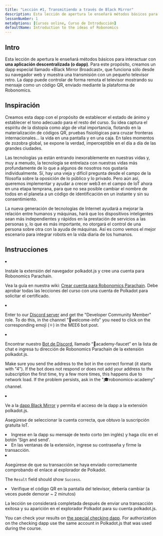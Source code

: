 ```yaml
---
title: "Lección #1, Transmitiendo a través de Black Mirror"
description: Esta lección de apertura le enseñará métodos básicos para interactuar con una aplicación descentralizada (o dapp).
lessonNumber: 1
metaOptions: [Cursos online, Curso de Introducción]
defaultName: Introduction to the ideas of Robonomics
---
```


## Intro

Esta lección de apertura le enseñará métodos básicos para interactuar con **una aplicación descentralizada (o dapp)**. Para este propósito, creamos un dapp especial llamado «Black Mirror Broadcast», que funciona sólo desde su navegador web y muestra una transmisión con un pequeño televisor retro. La dapp puede controlar de forma remota el televisor mostrando su mensaje como un código QR, enviado mediante la plataforma de Robonomics.


## Inspiración

Creamos esta dapp con el propósito de establecer el estado de ánimo y establecer el tono adecuado para el resto del curso. Su idea captura el espíritu de la distopía como algo de vital importancia, flotando en la materialización de códigos QR, pruebas fisiológicas para cruzar fronteras internacionales… la vida en una pantalla y en una caja. En tales momentos de zozobra global, se expone la verdad, imperceptible en el día a día de las grandes ciudades. 

Las tecnologías ya están entrando inexorablemente en nuestras vidas y, muy a menudo, la tecnología se entrelaza con nuestras vidas más profundamente de lo que a algunos de nosotros nos gustaría individualmente. Sí, hay una vieja y difícil pregunta desde el campo de la filosofía sobre la oposición de lo público y lo privado. Pero aún así, queremos implementar y ayudar a crecer web3 en el campo de IoT ahora en una etapa temprana, para que no sea posible cambiar el nombre de todos en el planeta a un código de identificación en un instante y sin su consentimiento. 

La nueva generación de tecnologías de Internet ayudará a mejorar la relación entre humanos y máquinas, hará que los dispositivos inteligentes sean más independientes y rápidos en la prestación de servicios a las personas y, lo que es más importante, no otorgará el control de una persona sobre otra con la ayuda de máquinas. Así es como vemos el mejor escenario para integrar robots en la vida diaria de los humanos.


## Instrucciones

<List type="numbers">

<li>

Instale la extensión del navegador polkadot.js y cree una cuenta para Robonomics Parachain. 

Vea la guía en nuestra wiki: [Crear cuenta para Robonomics Parachain](https://wiki.robonomics.network/docs/create-account-in-dapp/). Debe aprobar todas las lecciones del curso con una cuenta de Polkadot para solicitar el certificado.

</li>

<li>

Enter to our [Discord server](https://discord.gg/xqDgG3EGm9) and get the "Developer Community Member" role. To do this, in the channel "👋welcome-info" you need to click on the corresponding emoji (⚛️) in the MEE6 bot post.

</li>

<li>

Encontrar nuestro [Bot de Discord](https://discord.com/channels/803947358492557312/944186892038053899), llamado “🚰academy-faucet” en la lista de chat e ingresa tu dirección de Robonomics Parachain de la extensión polkadot.js.

Make sure you send the address to the bot in the correct format (it starts with "4"). If the bot does not respond or does not add your address to the subscription the first time, try a few more times, this happens due to network load. If the problem persists, ask in the "🎓robonomics-academy" channel.

</li>

<li>

Ve a la [dapp Black Mirror](https://blackmirror.robonomics.academy) y permita el acceso de la dapp a la extensión polkadot.js. 

Asegúrese de seleccionar la cuenta correcta, que obtuvo la suscripción gratuita IoT.

</li>

<li>
Ingrese en la dapp su mensaje de texto corto (en inglés) y haga clic en el botón 'Sign and send'.
</li>

<li>
En las ventanas de la extensión, ingrese su contraseña y firme la transacción. 
</li>

<li>

Asegúrese de que su transacción se haya enviado correctamente comprobando el enlace al explorador de Polkadot.

The <code>Result</code> field should show <code>Success</code>.

</li>

<li>
Verifique el código QR en la pantalla del televisor, debería cambiar (a veces puede demorar ~ 2 minutos)
</li>
</List>

<Result>

La lección se considerará completada después de enviar una transacción exitosa y su aparición en el explorador Polkadot para su cuenta polkadot.js.

You can check your results on [the special checking dapp](https://lk.robonomics.academy/). For authorization on the checking dapp use the same account in Polkadot.js that was used during the course.

</Result>

